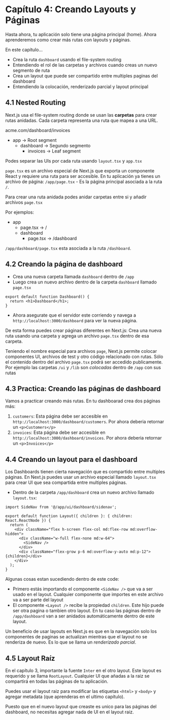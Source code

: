 # Capítulo 4: Creando Layouts y Páginas

Hasta ahora, tu aplicación solo tiene una página principal (home). Ahora aprenderemos como crear más rutas con layouts y páginas.

En este capítulo...

- Crea la ruta `dashboard` usando el file-system routing
- Entendiendo el rol de las carpetas y archivos cuando creas un nuevo segmento de ruta
- Crea un layout que puede ser compartido entre multiples paginas del dashboard
- Entendiendo la colocación, renderizado parcial y layout principal

## 4.1 Nested Routing

Next.js usa el file-system routing donde se usan las **carpetas** para crear rutas anidadas. Cada carpeta representa una ruta que mapea a una URL.

acme.com/dashboard/invoices

- app → Root segment
  - dashboard → Segundo segmento
    - invoices → Leaf segment

Podes separar las UIs por cada ruta usando `layout.tsx` y `app.tsx`

`page.tsx` es un archivo especial de Next.js que exporta un componente React y requiere una ruta para ser accesible. En tu aplicación ya tienes un archivo de página: `/app/page.tsx` - Es la página principal asociada a la ruta `/`.

Para crear una ruta anidada podes anidar carpetas entre si y añadir archivos `page.tsx`

Por ejemplos:

- app
  - page.tsx → /
  - dashboard
    - page.tsx → /dashboard

`/app/dashboard/page.tsx` esta asociada a la ruta `/dashboard`.

## 4.2 Creando la página de dashboard

- Crea una nueva carpeta llamada `dashboard` dentro de `/app`
- Luego crea un nuevo archivo dentro de la carpeta `dashboard` llamado `page.tsx`

```tsx
export default function Dashboard() {
  return <h1>Dashboard</h1>;
}
```

- Ahora asegurate que el servidor este corriendo y navega a `http://localhost:3000/dashboard` para ver la nueva página.

De esta forma puedes crear páginas diferentes en Next.js: Crea una nueva ruta usando una carpeta y agrega un archivo `page.tsx` dentro de esa carpeta.

Teniendo el nombre especial para archivos `page`, Next.js permite colocar componentes UI, archivos de test y otro código relacionado con rutas. Sólo el contenido dentro del archivo `page.tsx` podrá ser accedido publicamente. Por ejemplo las carpetas `/ui` y `/lib` son _colocadas_ dentro de `/app` con sus rutas

## 4.3 Practica: Creando las páginas de dashboard

Vamos a practicar creando más rutas. En tu dashboarad crea dos páginas más:

1. `customers`: Esta página debe ser accesible en `http://localhost:3000/dashboard/customers`. Por ahora deberia retornar un `<p>Customers</p>`
2. `invoices`: Esta página debe ser accesible en `http://localhost:3000/dashboard/invoices`. Por ahora deberia retornar un `<p>Invoices</p>`

## 4.4 Creando un layout para el dashboard

Los Dashboards tienen cierta navegación que es compartido entre multiples páginas. En Next.js puedes usar un archivo especial llamado `layout.tsx` para crear UI que sea compartida entre multiples páginas.

- Dentro de la carpeta `/app/dashboard` crea un nuevo archivo llamado `layout.tsx`:

```tsx
import SideNav from '@/app/ui/dashboard/sidenav';

export default function Layout({ children }: { children: React.ReactNode }) {
  return (
    <div className="flex h-screen flex-col md:flex-row md:overflow-hidden">
      <div className="w-full flex-none md:w-64">
        <SideNav />
      </div>
      <div className="flex-grow p-6 md:overflow-y-auto md:p-12">{children}</div>
    </div>
  );
}
```

Algunas cosas estan sucediendo dentro de este code:

- Primero estás importando el componente `<SideNav />` que va a ser usado en el layout. Cualquier componente que importes en este archivo va a ser parte del layout
- El componente `<Layout />` recibe la propiedad `children`. Este hijo puede ser otra pagina o tambien otro layout. En tu caso las páginas dentro de `/app/dashboard` van a ser anidados automáticamente dentro de este layout.

Un beneficio de usar layouts en Next.js es que en la navegación solo los componentes de paginas se actualizan mientras que el layout no se renderiza de nuevo. Es lo que se llama un _renderizado parcial_.

## 4.5 Layout Raíz

En el capítulo 3, importante la fuente `Inter` en el otro layout. Este layout es requerido y se llama `RootLayout`. Cualquier UI que añadas a la raiz se compartirá en todas las páginas de tu aplicación.

Puedes usar el layout raiz para modificar las etiquetas `<html>` y `<body>` y agregar metadata (que aprenderas en el ultimo capítulo).

Puesto que en el nuevo layout que creaste es unico para las páginas del dashboard, no necesitas agregar nada de UI en el layout raiz.
